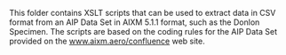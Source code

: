 This folder contains XSLT scripts that can be used to extract data in CSV format from an AIP Data Set in AIXM 5.1.1 format, such as the Donlon Specimen.
The scripts are based on the coding rules for the AIP Data Set provided on the www.aixm.aero/confluence web site.
